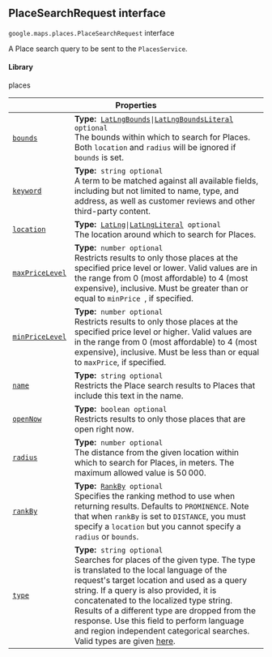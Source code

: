 
<devsite-heading text=" PlaceSearchRequest interface" for="PlaceSearchRequest" level="h2" link="" toc="" back-to-top=""><h2 id="PlaceSearchRequest" is-upgraded="">PlaceSearchRequest interface</h2></devsite-heading>
<p>
<code translate="no" dir="ltr"><span itemprop="path">google.maps.places</span>.<span itemprop="name">PlaceSearchRequest</span></code>
interface
</p>
<p>A Place search query to be sent to the <code translate="no" dir="ltr">PlacesService</code>.</p>
<devsite-heading text="Library" for="library_4" level="h4" link=""><h4 is-upgraded="" id="library_4">Library</h4></devsite-heading>
<p>places</p>
<div class="devsite-table-wrapper"><table class="properties responsive" summary="interface PlaceSearchRequest - Properties">
<thead>
<tr><th colspan="2">Properties</th>
</tr></thead>
<tbody>
<tr id="PlaceSearchRequest.bounds">
<td itemprop="property"><code translate="no" dir="ltr"><a class="secret-link" href="#PlaceSearchRequest.bounds"><span>bounds</span></a></code></td>
<td><div><strong>Type:</strong>&nbsp; <code translate="no" dir="ltr"><a href="LatLngBounds.md">LatLngBounds</a>|<a href="LatLngBoundsLiteral.md">LatLngBoundsLiteral</a> <span class="optional-type-annotation">optional</span></code></div>
<div class="desc">The bounds within which to search for Places. Both <code translate="no" dir="ltr">location</code> and <code translate="no" dir="ltr">radius</code> will be ignored if <code translate="no" dir="ltr">bounds</code> is set.</div></td>
</tr>
<tr id="PlaceSearchRequest.keyword">
<td itemprop="property"><code translate="no" dir="ltr"><a class="secret-link" href="#PlaceSearchRequest.keyword"><span>keyword</span></a></code></td>
<td><div><strong>Type:</strong>&nbsp; <code translate="no" dir="ltr">string <span class="optional-type-annotation">optional</span></code></div>
<div class="desc">A term to be matched against all available fields, including but not limited to name, type, and address, as well as customer reviews and other third-party content.</div></td>
</tr>
<tr id="PlaceSearchRequest.location">
<td itemprop="property"><code translate="no" dir="ltr"><a class="secret-link" href="#PlaceSearchRequest.location"><span>location</span></a></code></td>
<td><div><strong>Type:</strong>&nbsp; <code translate="no" dir="ltr"><a href="LatLng.md">LatLng</a>|<a href="LatLngLiteral.md">LatLngLiteral</a> <span class="optional-type-annotation">optional</span></code></div>
<div class="desc">The location around which to search for Places.</div></td>
</tr>
<tr id="PlaceSearchRequest.maxPriceLevel">
<td itemprop="property"><code translate="no" dir="ltr"><a class="secret-link" href="#PlaceSearchRequest.maxPriceLevel"><span>maxPriceLevel</span></a></code></td>
<td><div><strong>Type:</strong>&nbsp; <code translate="no" dir="ltr">number <span class="optional-type-annotation">optional</span></code></div>
<div class="desc">Restricts results to only those places at the specified price level or lower. Valid values are in the range from 0 (most affordable) to 4 (most expensive), inclusive. Must be greater than or equal to <code translate="no" dir="ltr">minPrice </code>, if specified.</div></td>
</tr>
<tr id="PlaceSearchRequest.minPriceLevel">
<td itemprop="property"><code translate="no" dir="ltr"><a class="secret-link" href="#PlaceSearchRequest.minPriceLevel"><span>minPriceLevel</span></a></code></td>
<td><div><strong>Type:</strong>&nbsp; <code translate="no" dir="ltr">number <span class="optional-type-annotation">optional</span></code></div>
<div class="desc">Restricts results to only those places at the specified price level or higher. Valid values are in the range from 0 (most affordable) to 4 (most expensive), inclusive. Must be less than or equal to <code translate="no" dir="ltr">maxPrice</code>, if specified.</div></td>
</tr>
<tr id="PlaceSearchRequest.name">
<td itemprop="property"><code translate="no" dir="ltr"><a class="secret-link" href="#PlaceSearchRequest.name"><span>name</span></a></code></td>
<td><div><strong>Type:</strong>&nbsp; <code translate="no" dir="ltr">string <span class="optional-type-annotation">optional</span></code></div>
<div class="desc">Restricts the Place search results to Places that include this text in the name.</div></td>
</tr>
<tr id="PlaceSearchRequest.openNow">
<td itemprop="property"><code translate="no" dir="ltr"><a class="secret-link" href="#PlaceSearchRequest.openNow"><span>openNow</span></a></code></td>
<td><div><strong>Type:</strong>&nbsp; <code translate="no" dir="ltr">boolean <span class="optional-type-annotation">optional</span></code></div>
<div class="desc">Restricts results to only those places that are open right now.</div></td>
</tr>
<tr id="PlaceSearchRequest.radius">
<td itemprop="property"><code translate="no" dir="ltr"><a class="secret-link" href="#PlaceSearchRequest.radius"><span>radius</span></a></code></td>
<td><div><strong>Type:</strong>&nbsp; <code translate="no" dir="ltr">number <span class="optional-type-annotation">optional</span></code></div>
<div class="desc">The distance from the given location within which to search for Places, in meters. The maximum allowed value is 50 000.</div></td>
</tr>
<tr id="PlaceSearchRequest.rankBy">
<td itemprop="property"><code translate="no" dir="ltr"><a class="secret-link" href="#PlaceSearchRequest.rankBy"><span>rankBy</span></a></code></td>
<td><div><strong>Type:</strong>&nbsp; <code translate="no" dir="ltr"><a href="RankBy.md">RankBy</a> <span class="optional-type-annotation">optional</span></code></div>
<div class="desc">Specifies the ranking method to use when returning results. Defaults to <code translate="no" dir="ltr">PROMINENCE</code>. Note that when <code translate="no" dir="ltr">rankBy</code> is set to <code translate="no" dir="ltr">DISTANCE</code>, you must specify a <code translate="no" dir="ltr">location</code> but you cannot specify a <code translate="no" dir="ltr">radius</code> or <code translate="no" dir="ltr">bounds</code>.</div></td>
</tr>
<tr id="PlaceSearchRequest.type">
<td itemprop="property"><code translate="no" dir="ltr"><a class="secret-link" href="#PlaceSearchRequest.type"><span>type</span></a></code></td>
<td><div><strong>Type:</strong>&nbsp; <code translate="no" dir="ltr">string <span class="optional-type-annotation">optional</span></code></div>
<div class="desc">Searches for places of the given type. The type is translated to the local language of the request's target location and used as a query string. If a query is also provided, it is concatenated to the localized type string. Results of a different type are dropped from the response. Use this field to perform language and region independent categorical searches. Valid types are given <a href="/maps/documentation/places/supported_types">here</a>.</div></td>
</tr>
</tbody>
</table></div>

